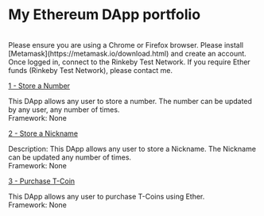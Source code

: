 # My Ethereum DApp portfolio
<br/>
Please ensure you are using a Chrome or Firefox browser. Please install [Metamask](https://metamask.io/download.html) and create an account. Once logged in, connect to the Rinkeby Test Network. If you require Ether funds (Rinkeby Test Network), please contact me.
<br/>

[1 - Store a Number](https://kassavin.github.io/Ethereum_DApps/1_Number/src/index.html)

This DApp allows any user to store a number. The number can be updated by any user, any number of times.<br/> 
Framework: None 

[2 - Store a Nickname](https://kassavin.github.io/Ethereum_DApps/2_Nickname/src/index.html)

Description: This DApp allows any user to store a Nickname. The Nickname can be updated any number of times.<br/> 
Framework: None

[3 - Purchase T-Coin](https://kassavin.github.io/T_Coin)

This DApp allows any user to purchase T-Coins using Ether. <br/> 
Framework: None
